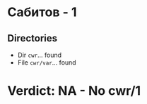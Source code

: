 # Сабитов - 1
## Directories
- Dir `cwr`... found
- File `cwr/var`... found
# Verdict: **NA** - No cwr/1
